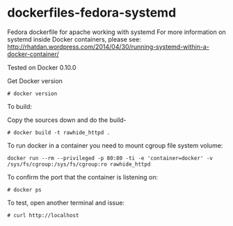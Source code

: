 dockerfiles-fedora-systemd
========================

Fedora dockerfile for apache working with systemd
For more information on systemd inside Docker containers, please see:
http://rhatdan.wordpress.com/2014/04/30/running-systemd-within-a-docker-container/

Tested on Docker 0.10.0

Get Docker version

```
# docker version
```

To build:

Copy the sources down and do the build-

```
# docker build -t rawhide_httpd .
```

To run docker in a container you need to mount cgroup file system volume:

```
docker run --rm --privileged -p 80:80 -ti -e 'container=docker' -v /sys/fs/cgroup:/sys/fs/cgroup:ro rawhide_httpd

```

To confirm the port that the container is listening on:

```
# docker ps
```

To test, open another terminal and issue:

```
# curl http://localhost


